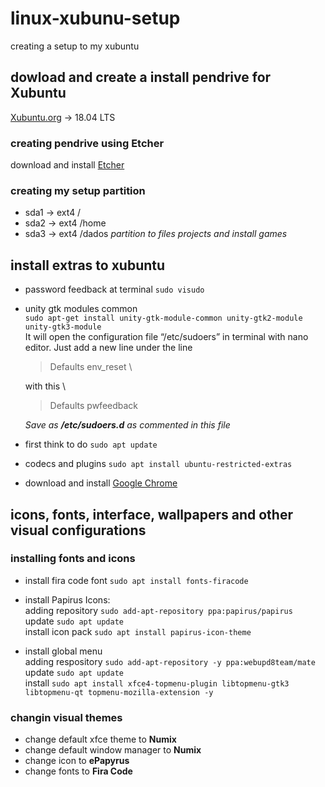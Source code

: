 # linux-xubunu-setup
creating a setup to my xubuntu

## dowload and create a install pendrive for Xubuntu
[Xubuntu.org](https://xubuntu.org/download) -> 18.04 LTS

### creating pendrive using Etcher
download and install 
[Etcher](https://www.balena.io/etcher/)

### creating my setup partition 
  * sda1 -> ext4 /
  * sda2 -> ext4 /home
  * sda3 -> ext4 /dados  *partition to files projects and install games*

## install extras to xubuntu
 * password feedback at terminal
 `sudo visudo`
 
 * unity gtk modules common \
 `sudo apt-get install unity-gtk-module-common unity-gtk2-module unity-gtk3-module` \
   It will open the configuration file “/etc/sudoers” in terminal with nano editor. Just add a new line under the line 
   > Defaults        env_reset \

   with this \
   > Defaults        pwfeedback 
   
   *Save as **/etc/sudoers.d** as commented in this file*
   
 * first think to do
 `sudo apt update`
 
 * codecs and plugins 
 `sudo apt install ubuntu-restricted-extras`
 
 * download and install [Google Chrome](https://www.google.com/chrome/)
 
 

## icons, fonts, interface, wallpapers and other visual configurations

### installing fonts and icons

 * install fira code font
 `sudo apt install fonts-firacode`
 
 * install Papirus Icons: \
    adding repository `sudo add-apt-repository ppa:papirus/papirus` \
    update `sudo apt update` \
    install icon pack `sudo apt install papirus-icon-theme`

 * install global menu \
    adding respository `sudo add-apt-repository -y ppa:webupd8team/mate` \
    update `sudo apt update` \
    install `sudo apt install xfce4-topmenu-plugin libtopmenu-gtk3 libtopmenu-qt topmenu-mozilla-extension -y`    


### changin visual themes

 * change default xfce theme to **Numix**
 * change default window manager to **Numix**
 * change icon to **ePapyrus**
 * change fonts to **Fira Code** 
